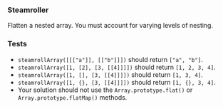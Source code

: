 ### Steamroller
Flatten a nested array. You must account for varying levels of nesting.

### Tests
* ```steamrollArray([[["a"]], [["b"]]])``` should return ```["a", "b"]```.
* ```steamrollArray([1, [2], [3, [[4]]]])``` should return ```[1, 2, 3, 4]```.
* ```steamrollArray([1, [], [3, [[4]]]])``` should return ```[1, 3, 4]```.
* ```steamrollArray([1, {}, [3, [[4]]]])``` should return ```[1, {}, 3, 4]```.
* Your solution should not use the ```Array.prototype.flat()``` or ```Array.prototype.flatMap()``` methods.